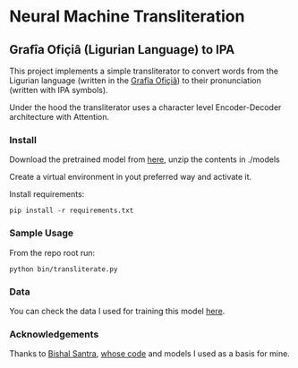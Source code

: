 # Neural Machine Transliteration #
## Grafîa Ofiçiâ (Ligurian Language) to IPA ##

This project implements a simple transliterator to convert words from the Ligurian language (written in the [Grafîa Ofiçiâ](http://www.zeneize.net/grafia/index.htm)) to their pronunciation (written with IPA symbols). 

Under the hood the transliterator uses a character level Encoder-Decoder architecture with Attention.

### Install ###

Download the pretrained model from [here](https://www.dropbox.com/s/bhf4ubqbsq4fb09/ZE_IPA.zip?dl=1), unzip the contents in ./models

Create a virtual environment in yout preferred way and activate it.

Install requirements:

	pip install -r requirements.txt
	
### Sample Usage ###

From the repo root run:

	python bin/transliterate.py
	
### Data ###

You can check the data I used for training this model [here](https://www.kaggle.com/fleanend/ligurian-grafa-ofii-ipa).
	
### Acknowledgements ###

Thanks to [Bishal Santra](https://bsantraigi.github.io/), [whose code](https://bsantraigi.github.io/tutorial/2019/08/31/english-to-hindi-transliteration-using-seq2seq-model.html) and models I used as a basis for mine.